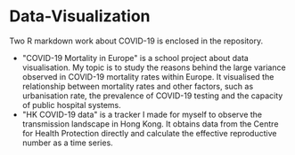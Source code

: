 # Data-Visualization
Two R markdown work about COVID-19 is enclosed in the repository.

- "COVID-19 Mortality in Europe" is a school project about data visualisation. My topic is to study the reasons behind the large variance observed in COVID-19 mortality rates within Europe. It visualised the relationship between mortality rates and other factors, such as urbanisation rate, the prevalence of COVID-19 testing and the capacity of public hospital systems.
- "HK COVID-19 data" is a tracker I made for myself to observe the transmission landscape in Hong Kong. It obtains data from the Centre for Health Protection directly and calculate the effective reproductive number as a time series.
